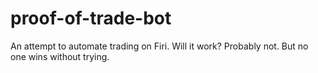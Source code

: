 # proof-of-trade-bot
An attempt to automate trading on Firi. Will it work? Probably not. But no one wins without trying.
